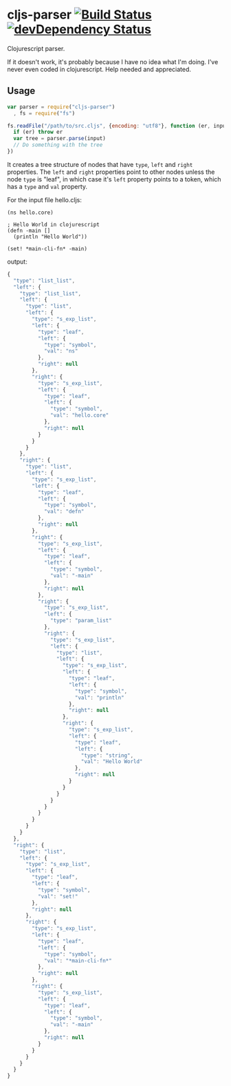 cljs-parser [![Build Status](https://travis-ci.org/alanshaw/cljs-parser.png)](https://travis-ci.org/alanshaw/cljs-parser) [![devDependency Status](https://david-dm.org/alanshaw/cljs-parser/dev-status.png)](https://david-dm.org/alanshaw/cljs-parser#info=devDependencies)
===========

Clojurescript parser.

If it doesn't work, it's probably because I have no idea what I'm doing. I've never even coded in clojurescript. Help needed and appreciated.

Usage
---
```js
var parser = require("cljs-parser")
  , fs = require("fs")

fs.readFile("/path/to/src.cljs", {encoding: "utf8"}, function (er, input) {
  if (er) throw er
  var tree = parser.parse(input)
  // Do something with the tree
})
```

It creates a tree structure of nodes that have `type`, `left` and `right` properties. The `left` and `right` properties point to other nodes unless the node `type` is "leaf", in which case it's `left` property points to a token, which has a `type` and `val` property.

For the input file hello.cljs:

```clojurescript
(ns hello.core)

; Hello World in clojurescript
(defn -main []
  (println "Hello World"))

(set! *main-cli-fn* -main)
```

output:

```js
{
  "type": "list_list",
  "left": {
    "type": "list_list",
    "left": {
      "type": "list",
      "left": {
        "type": "s_exp_list",
        "left": {
          "type": "leaf",
          "left": {
            "type": "symbol",
            "val": "ns"
          },
          "right": null
        },
        "right": {
          "type": "s_exp_list",
          "left": {
            "type": "leaf",
            "left": {
              "type": "symbol",
              "val": "hello.core"
            },
            "right": null
          }
        }
      }
    },
    "right": {
      "type": "list",
      "left": {
        "type": "s_exp_list",
        "left": {
          "type": "leaf",
          "left": {
            "type": "symbol",
            "val": "defn"
          },
          "right": null
        },
        "right": {
          "type": "s_exp_list",
          "left": {
            "type": "leaf",
            "left": {
              "type": "symbol",
              "val": "-main"
            },
            "right": null
          },
          "right": {
            "type": "s_exp_list",
            "left": {
              "type": "param_list"
            },
            "right": {
              "type": "s_exp_list",
              "left": {
                "type": "list",
                "left": {
                  "type": "s_exp_list",
                  "left": {
                    "type": "leaf",
                    "left": {
                      "type": "symbol",
                      "val": "println"
                    },
                    "right": null
                  },
                  "right": {
                    "type": "s_exp_list",
                    "left": {
                      "type": "leaf",
                      "left": {
                        "type": "string",
                        "val": "Hello World"
                      },
                      "right": null
                    }
                  }
                }
              }
            }
          }
        }
      }
    }
  },
  "right": {
    "type": "list",
    "left": {
      "type": "s_exp_list",
      "left": {
        "type": "leaf",
        "left": {
          "type": "symbol",
          "val": "set!"
        },
        "right": null
      },
      "right": {
        "type": "s_exp_list",
        "left": {
          "type": "leaf",
          "left": {
            "type": "symbol",
            "val": "*main-cli-fn*"
          },
          "right": null
        },
        "right": {
          "type": "s_exp_list",
          "left": {
            "type": "leaf",
            "left": {
              "type": "symbol",
              "val": "-main"
            },
            "right": null
          }
        }
      }
    }
  }
}
```